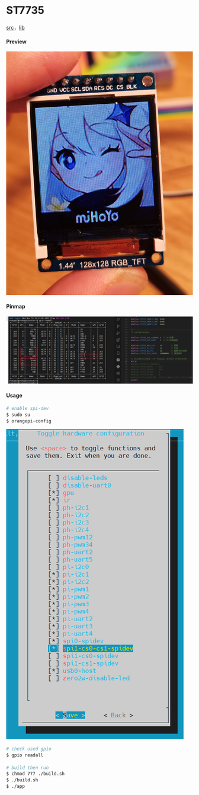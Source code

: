 # ST7735

[src](https://github.com/Temperature6/ST7735_for_wiringPi/)，[lib](https://github.com/afiskon/stm32-st7735)

#### Preview

![demo](.assest/README/demo.jpg)

#### Pinmap

![pin](.assest/README/pin.png)

#### Usage

```bash
# enable spi-dev
$ sudo su
$ orangepi-config
```

![config](.assest/README/config.png)

```bash
# check used gpio
$ gpio readall

# build then run
$ chmod 777 ./build.sh
$ ./build.sh
$ ./app
```

